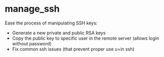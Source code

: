 # manage_ssh

Ease the process of manipulating SSH keys:
- Generate a new private and public RSA keys
- Copy the public key to specific user in the remote server (allows login without password)
- Fix common ssh issues (that prevent proper use u=in ssh)


